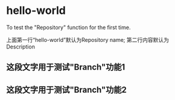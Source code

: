 # hello-world

To test the "Repository" function for the first time.

上面第一行“hello-world”默认为Repository name; 第二行内容默认为Description

## 这段文字用于测试"Branch"功能1
## 这段文字用于测试"Branch"功能2

